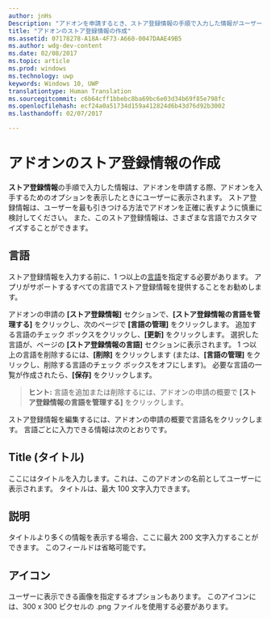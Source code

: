 ```yaml
---
author: jnHs
Description: "アドオンを申請するとき、ストア登録情報の手順で入力した情報がユーザーに表示されます。"
title: "アドオンのストア登録情報の作成"
ms.assetid: 07178278-A18A-4F73-A660-0047DAAE49B5
ms.author: wdg-dev-content
ms.date: 02/08/2017
ms.topic: article
ms.prod: windows
ms.technology: uwp
keywords: Windows 10, UWP
translationtype: Human Translation
ms.sourcegitcommit: c6b64cff1bbebc8ba69bc6e03d34b69f85e798fc
ms.openlocfilehash: ecf24a0a51734d159a412824d6b43d76d92b3002
ms.lasthandoff: 02/07/2017

---
```


# <a name="create-add-on-store-listings"></a>アドオンのストア登録情報の作成


**ストア登録情報**の手順で入力した情報は、アドオンを申請する際、アドオンを入手するためのオプションを表示したときにユーザーに表示されます。 ストア登録情報は、ユーザーを最も引きつける方法でアドオンを正確に表すように慎重に検討してください。 また、このストア登録情報は、さまざまな言語でカスタマイズすることができます。

## <a name="languages"></a>言語


ストア登録情報を入力する前に、1 つ以上の[言語](supported-languages.md)を指定する必要があります。 アプリがサポートするすべての言語でストア登録情報を提供することをお勧めします。

アドオンの申請の **[ストア登録情報]** セクションで、**[ストア登録情報の言語を管理する]** をクリックし、次のページで **[言語の管理]** をクリックします。 追加する言語のチェック ボックスをクリックし、**[更新]** をクリックします。 選択した言語が、ページの **[ストア登録情報の言語]** セクションに表示されます。 1 つ以上の言語を削除するには、**[削除]** をクリックします (または、**[言語の管理]** をクリックし、削除する言語のチェック ボックスをオフにします)。 必要な言語の一覧が作成されたら、**[保存]** をクリックします。

> **ヒント:** 言語を追加または削除するには、アドオンの申請の概要で **[ストア登録情報の言語を管理する]** をクリックします。

ストア登録情報を編集するには、アドオンの申請の概要で言語名をクリックします。 言語ごとに入力できる情報は次のとおりです。

## <a name="title"></a>Title (タイトル)

ここにはタイトルを入力します。これは、このアドオンの名前としてユーザーに表示されます。 タイトルは、最大 100 文字入力できます。

## <a name="description"></a>説明

タイトルより多くの情報を表示する場合、ここに最大 200 文字入力することができます。 このフィールドは省略可能です。

## <a name="icon"></a>アイコン

ユーザーに表示できる画像を指定するオプションもあります。 このアイコンには、300 x 300 ピクセルの .png ファイルを使用する必要があります。

 

 





